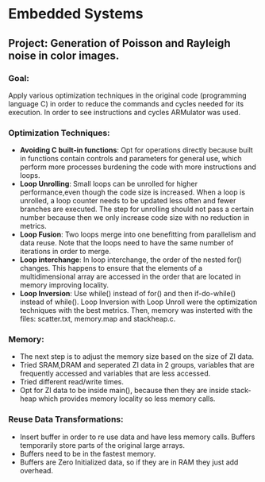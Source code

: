 # Embedded Systems
## Project: Generation of Poisson and Rayleigh noise in color images.
### Goal:
Apply various optimization techniques in the original code (programming language C) in order to reduce the commands and cycles needed for its execution.
In order to see instructions and cycles ARMulator was used. 
### Optimization Techniques:
- **Avoiding C built-in functions**: Opt for operations directly because built in functions contain controls and parameters for general use, which
perform more processes burdening the code with more instructions and loops.
- **Loop Unrolling**: Small loops can be unrolled for higher performance,even though the code size is increased. When a loop is unrolled, a loop counter needs to be updated less often and fewer branches are executed.
The step for unrolling should not pass a certain number because then we only increase code size with no reduction in metrics.
- **Loop Fusion**: Two loops merge into one benefitting from parallelism and data reuse. Note that the loops need to have the same number of iterations in order to merge.
- **Loop interchange**: In loop interchange, the order of the nested for() changes. This happens to ensure that the elements of a multidimensional array are accessed in the order that
are located in memory improving locality.
- **Loop Inversion**: Use while() instead of for() and then if-do-while() instead of while().
Loop Inversion with Loop Unroll were the optimization techniques with the best metrics.
Then, memory was insterted with the files: scatter.txt, memory.map and stackheap.c.
### Memory:
- The next step is to adjust the memory size based on the size of ZI data.
- Tried SRAM,DRAM and seperated ZI data in 2 groups, variables that are frequently accessed and variables that are less accessed.
- Tried different read/write times. 
- Opt for ZI data to be inside main(), because then they are inside stack-heap which provides memory locality so less memory calls.
### Reuse Data Transformations:
- Insert buffer in order to re use data and have less memory calls. Buffers temporarily store parts of the original large arrays.
- Buffers need to be in the fastest memory.
- Buffers are Zero Initialized data, so  if they are in RAM they just add overhead.

